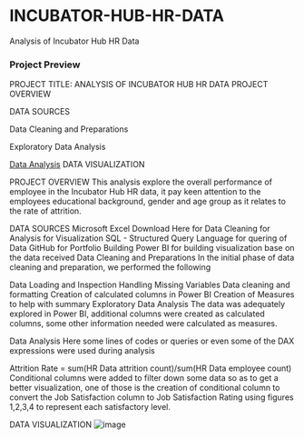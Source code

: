 # INCUBATOR-HUB-HR-DATA
Analysis of Incubator Hub HR Data
### Project Preview
PROJECT TITLE: ANALYSIS OF INCUBATOR HUB HR DATA
PROJECT OVERVIEW

DATA SOURCES

Data Cleaning and Preparations

Exploratory Data Analysis

[Data Analysis](data-analysis)
DATA VISUALIZATION

PROJECT OVERVIEW
This analysis explore the overall performance of employee in the Incubator Hub HR data, it pay keen attention to the employees educational background, gender and age group as it relates to the rate of attrition.

DATA SOURCES
Microsoft Excel Download Here
for Data Cleaning
for Analysis
for Visualization
SQL - Structured Query Language for quering of Data
GitHub for Portfolio Building
Power BI for building visualization base on the data received
Data Cleaning and Preparations
In the initial phase of data cleaning and preparation, we performed the following

Data Loading and Inspection
Handling Missing Variables
Data cleaning and formatting
Creation of calculated columns in Power BI
Creation of Measures to help with summary
Exploratory Data Analysis
The data was adequately explored in Power BI, additional columns were created as calculated columns, some other information needed were calculated as measures.

Data Analysis
Here some lines of codes or queries or even some of the DAX expressions were used during analysis

Attrition Rate = sum(HR Data attrition count)/sum(HR Data employee count) 
Conditional columns were added to filter down some data so as to get a better visualization, one of those is the creation of conditional column to convert the Job Satisfaction column to Job Satisfaction Rating using figures 1,2,3,4 to represent each satisfactory level.

DATA VISUALIZATION
![image](https://github.com/user-attachments/assets/38effad4-4ecc-4e75-b994-a77db920c021)

